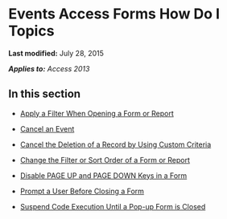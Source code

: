 
# Events Access Forms How Do I Topics

 **Last modified:** July 28, 2015

 _**Applies to:** Access 2013_

## In this section


-  [Apply a Filter When Opening a Form or Report](d7a43e62-3003-d411-2128-dffe0536e119.md)
    
-  [Cancel an Event](f91f4f8a-99fa-dca7-576a-11c76d6ddc93.md)
    
-  [Cancel the Deletion of a Record by Using Custom Criteria](0445765f-4629-5970-776c-5bd30e2d72a1.md)
    
-  [Change the Filter or Sort Order of a Form or Report](9888dbcd-7409-f334-115e-a318131ebca4.md)
    
-  [Disable PAGE UP and PAGE DOWN Keys in a Form](998e1d00-f9d3-fcca-4535-390b0fd0d482.md)
    
-  [Prompt a User Before Closing a Form](3a29f7c0-5692-49f0-bbfe-f9132d5b582f.md)
    
-  [Suspend Code Execution Until a Pop-up Form is Closed](d4d419ac-bf43-3356-4c20-e9bb74f9f591.md)
    

